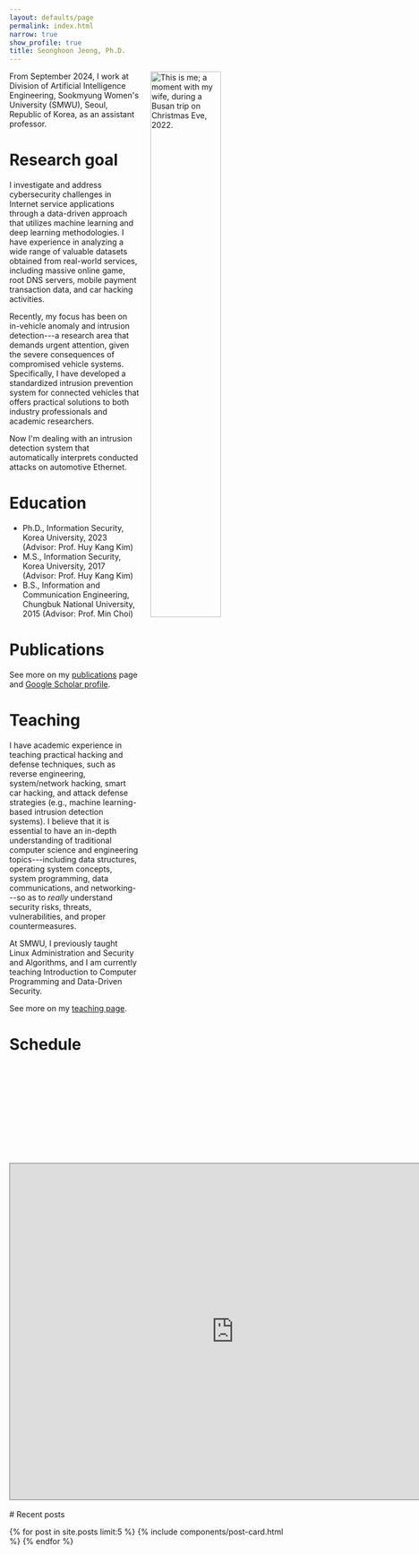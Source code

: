 ```yaml
---
layout: defaults/page
permalink: index.html
narrow: true
show_profile: true
title: Seonghoon Jeong, Ph.D.
---
```


<img alt="This is me; a moment with my wife, during a Busan trip on Christmas Eve, 2022." src="rsrc/image/2022-12-24-moment-on-busan-trip.jpeg" alt="Drawing" style="margin-left: 20px; width: 50%;" align="right"/>

From September 2024, I work at Division of Artificial Intelligence Engineering, Sookmyung Women's University (SMWU), Seoul, Republic of Korea, as an assistant professor.

# Research goal
I investigate and address cybersecurity challenges in Internet service applications through a data-driven approach that utilizes machine learning and deep learning methodologies. I have experience in analyzing a wide range of valuable datasets obtained from real-world services, including massive online game, root DNS servers, mobile payment transaction data, and car hacking activities.

Recently, my focus has been on in-vehicle anomaly and intrusion detection---a research area that demands urgent attention, given the severe consequences of compromised vehicle systems. Specifically, I have developed a standardized intrusion prevention system for connected vehicles that offers practical solutions to both industry professionals and academic researchers.

Now I'm dealing with an intrusion detection system that automatically interprets conducted attacks on automotive Ethernet.

# Education

* Ph.D., Information Security, Korea University, 2023 (Advisor: Prof. Huy Kang Kim)
* M.S., Information Security, Korea University, 2017 (Advisor: Prof. Huy Kang Kim)
* B.S., Information and Communication Engineering, Chungbuk National University, 2015 (Advisor: Prof. Min Choi)

# Publications
See more on my
[publications](./publications.html) page and
[Google Scholar profile](https://scholar.google.com/citations?user=9SOKjp4AAAAJ).


# Teaching

I have academic experience in teaching practical hacking and defense techniques, such as reverse engineering, system/network hacking, smart car hacking, and attack defense strategies (e.g., machine learning-based intrusion detection systems). I believe that it is essential to have an in-depth understanding of traditional computer science and engineering topics---including data structures, operating system concepts, system programming, data communications, and networking---so as to *really* understand security risks, threats, vulnerabilities, and proper countermeasures.

At SMWU, I previously taught Linux Administration and Security and Algorithms, and I am currently teaching Introduction to Computer Programming and Data-Driven Security.

See more on my [teaching page](./teaching.html).

# Schedule
<iframe src="https://calendar.google.com/calendar/embed?height=600&wkst=1&ctz=Asia%2FSeoul&bgcolor=%23ffffff&title=Schedule&showTitle=0&showPrint=0&mode=WEEK&showCalendars=0&hl=en&src=c2Vvbmdob29uQHNoamVvbmcubmV0&src=a28uc291dGhfa29yZWEjaG9saWRheUBncm91cC52LmNhbGVuZGFyLmdvb2dsZS5jb20&color=%230e61b9&color=%237CB342" style="border:solid 1px #777" width="800" height="600" frameborder="0" scrolling="no"></iframe>

<br>

<br>
# Recent posts

{% for post in site.posts limit:5 %}
{% include components/post-card.html %}
{% endfor %}
